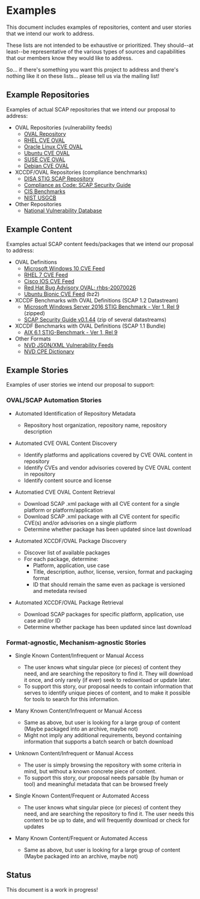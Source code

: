 # Examples

This document includes examples of repositories, content and user stories that we intend 
our work to address.

These lists are not intended to be exhaustive or prioritized. They should--at least--be 
representative of the various types of sources and capabilities that our members know 
they would like to address. 

So... if there's something you want this project to address and there's
nothing like it on these lists... please tell us via the mailing list!


## Example Repositories

Examples of actual SCAP repositories that we intend our proposal to address:

- OVAL Repositories (vulnerability feeds)
  - [OVAL Repository](https://oval.cisecurity.org/repository/download)
  - [RHEL CVE OVAL](https://www.redhat.com/security/data/oval/)
  - [Oracle Linux CVE OVAL](https://linux.oracle.com/security/oval/)
  - [Ubuntu CVE OVAL](https://people.canonical.com/~ubuntu-security/oval/)
  - [SUSE CVE OVAL](https://support.novell.com/security/oval/)
  - [Debian CVE OVAL](https://www.debian.org/security/oval/)
- XCCDF/OVAL Repositories (compliance benchmarks)
  - [DISA STIG SCAP Repository](https://public.cyber.mil/stigs/scap/)
  - [Compliance as Code: SCAP Security Guide](https://github.com/ComplianceAsCode/content/releases)
  - [CIS Benchmarks](https://www.cisecurity.org)
  - [NIST USGCB](https://csrc.nist.gov/Projects/United-States-Government-Configuration-Baseline)
- Other Repositories
  - [National Vulnerability Database](https://nvd.nist.gov/)


## Example Content

Examples actual SCAP content feeds/packages that we intend our proposal to address:

- OVAL Definitions
  - [Microsoft Windows 10 CVE Feed](https://oval.cisecurity.org/repository/download/5.11.2/vulnerability/microsoft_windows_10.xml)
  - [RHEL 7 CVE Feed](https://www.redhat.com/security/data/oval/Red_Hat_Enterprise_Linux_7.xml)
  - [Cisco IOS CVE Feed](https://oval.cisecurity.org/repository/download/5.11.2/vulnerability/cisco_ios.xml)
  - [Red Hat Bug Advisory OVAL: rhbs-20070026](https://www.redhat.com/security/data/oval/com.redhat.rhba-20070026.xml)
  - [Ubuntu Bionic CVE Feed](https://people.canonical.com/~ubuntu-security/oval/com.ubuntu.bionic.cve.oval.xml.bz2) (bz2)
- XCCDF Benchmarks with OVAL Definitions (SCAP 1.2 Datastream)
  - [Microsoft Windows Server 2016 STIG Benchmark - Ver 1, Rel 9](https://dl.dod.cyber.mil/wp-content/uploads/stigs/zip/U_MS_Windows_Server_2016_V1R9_STIG_SCAP_1-2_Benchmark.zip) (zipped)
  - [SCAP Security Guide v0.1.44](https://github.com/ComplianceAsCode/content/releases/download/v0.1.44/scap-security-guide-0.1.44.zip) (zip of several datastreams)
- XCCDF Benchmarks with OVAL Definitions (SCAP 1.1 Bundle)
  - [AIX 6.1 STIG-Benchmark - Ver 1, Rel 9](https://dl.dod.cyber.mil/wp-content/uploads/stigs/zip/U_AIX_6-1_V1R9_STIG_SCAP_1-1_Benchmark.zip)
- Other Formats
  - [NVD JSON/XML Vulnerability Feeds](https://nvd.nist.gov/vuln/data-feeds)
  - [NVD CPE Dictionary](https://nvd.nist.gov/Products/CPE)


## Example Stories

Examples of user stories we intend our proposal to support:

### OVAL/SCAP Automation Stories

- Automated Identification of Repository Metadata
  * Repository host organization, repository name, repository description

- Automated CVE OVAL Content Discovery
  * Identify platforms and applications covered by CVE OVAL content in repository
  * Identify CVEs and vendor advisories covered by CVE OVAL content in repository
  * Identify content source and license

- Automatied CVE OVAL Content Retrieval
  * Download SCAP .xml package with all CVE content for a single platform or platform/application
  * Download SCAP .xml package with all CVE content for specific CVE(s) and/or advisories on a single platform
  * Determine whether package has been updated since last download

- Automated XCCDF/OVAL Package Discovery
  * Discover list of available packages
  * For each package, determine:
    - Platform, application, use case
    - Title, description, author, license, version, format and packaging format
    - ID that should remain the same even as package is versioned and metedata revised

- Automated XCCDF/OVAL Package Retrieval
  * Download SCAP packages for specific platform, application, use case and/or ID
  * Determine whether package has been updated since last download

### Format-agnostic, Mechanism-agnostic Stories

- Single Known Content/Infrequent or Manual Access
  * The user knows what singular piece (or pieces) of content they need, and are searching the repository to find it. They will download it once, and only rarely (if ever) seek to redownload or update later.
  * To support this story, our proposal needs to contain information that serves to identify unique pieces of content, and to make it possible for tools to search for this information.
  
- Many Known Content/Infrequent or Manual Access
  * Same as above, but user is looking for a large group of content (Maybe packaged into an archive, maybe not)
  * Might not imply any additional requirements, beyond containing information that supports a batch search or batch download
  
- Unknown Content/Infrequent or Manual Access
  * The user is simply browsing the repository with some criteria in mind, but without a known concrete piece of content.
  * To support this story, our proposal needs parsable (by human or tool) and meaningful metadata that can be browsed freely

- Single Known Content/Frequent or Automated Access
  * The user knows what singular piece (or pieces) of content they need, and are searching the repository to find it. The user needs this content to be up to date, and will frequently download or check for updates
  
- Many Known Content/Frequent or Automated Access
  * Same as above, but user is looking for a large group of content (Maybe packaged into an archive, maybe not)


## Status

This document is a work in progress!




